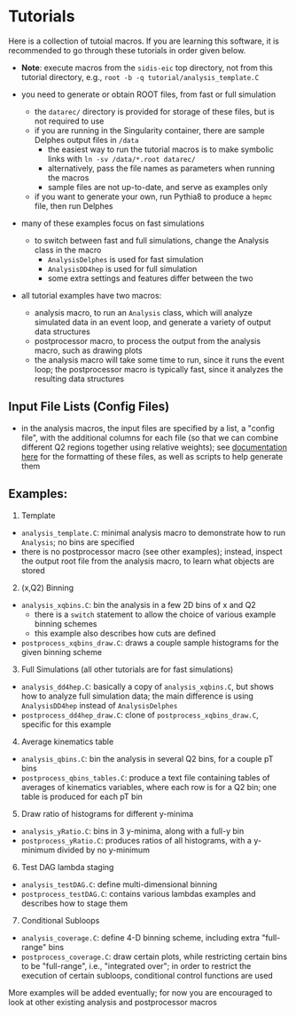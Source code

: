 # Tutorials

Here is a collection of tutoial macros. If you are learning this software,
it is recommended to go through these tutorials in order given below.

- **Note**: execute macros from the `sidis-eic` top directory, not from
this tutorial directory, e.g., `root -b -q tutorial/analysis_template.C`

- you need to generate or obtain ROOT files, from fast or full simulation
  - the `datarec/` directory is provided for storage of these files,
    but is not required to use
  - if you are running in the Singularity container, there are sample
    Delphes output files in `/data`
    - the easiest way to run the tutorial macros is to make symbolic
      links with `ln -sv /data/*.root datarec/`
    - alternatively, pass the file names as parameters when running
      the macros
    - sample files are not up-to-date, and serve as examples only
  - if you want to generate your own, run Pythia8 to produce a `hepmc`
    file, then run Delphes

- many of these examples focus on fast simulations
  - to switch between fast and full simulations, change the Analysis
    class in the macro
    - `AnalysisDelphes` is used for fast simulation
    - `AnalysisDD4hep` is used for full simulation
    - some extra settings and features differ between the two

- all tutorial examples have two macros:
  - analysis macro, to run an `Analysis` class, which will analyze 
    simulated data in an event loop, and generate a variety of output
    data structures
  - postprocessor macro, to process the output from the analysis macro,
    such as drawing plots
  - the analysis macro will take some time to run, since it runs
    the event loop; the postprocessor macro is typically fast, since
    it analyzes the resulting data structures

## Input File Lists (Config Files)

- in the analysis macros, the input files are specified by a list, a "config
  file", with the additional columns for each file (so that we can combine
  different Q2 regions together using relative weights); 
  see [documentation here](../s3tools/README.md) for the formatting of these
  files, as well as scripts to help generate them

## Examples:

1. Template
  - `analysis_template.C`: minimal analysis macro to demonstrate how
    to run `Analysis`; no bins are specified
  - there is no postprocessor macro (see other examples); instead, inspect
    the output root file from the analysis macro, to learn what objects
    are stored

2. (x,Q2) Binning
  - `analysis_xqbins.C`: bin the analysis in a few 2D bins of x and Q2
    - there is a `switch` statement to allow the choice of various
      example binning schemes
    - this example also describes how cuts are defined
  - `postprocess_xqbins_draw.C`: draws a couple sample histograms for
    the given binning scheme

3. Full Simulations (all other tutorials are for fast simulations)
  - `analysis_dd4hep.C`: basically a copy of `analysis_xqbins.C`,
    but shows how to analyze full simulation data; the main difference
    is using `AnalysisDD4hep` instead of `AnalysisDelphes`
  - `postprocess_dd4hep_draw.C`: clone of `postprocess_xqbins_draw.C`,
    specific for this example

4. Average kinematics table
  - `analysis_qbins.C`: bin the analysis in several Q2 bins, for a couple
    pT bins
  - `postprocess_qbins_tables.C`: produce a text file containing tables
    of averages of kinematics variables, where each row is for a Q2 bin;
    one table is produced for each pT bin

5. Draw ratio of histograms for different y-minima
  - `analysis_yRatio.C`: bins in 3 y-minima, along with a full-y bin
  - `postprocess_yRatio.C`: produces ratios of all histograms, with
    a y-minimum divided by no y-minimum

6. Test DAG lambda staging
  - `analysis_testDAG.C`: define multi-dimensional binning
  - `postprocess_testDAG.C`: contains various lambdas examples and
    describes how to stage them

7. Conditional Subloops
  - `analysis_coverage.C`: define 4-D binning scheme, including
    extra "full-range" bins
  - `postprocess_coverage.C`: draw certain plots, while restricting
    certain bins to be "full-range", i.e., "integrated over"; in order
    to restrict the execution of certain subloops, conditional control
    functions are used

More examples will be added eventually; for now you are encouraged to
look at other existing analysis and postprocessor macros

